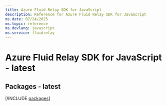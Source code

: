 ```yaml
---
title: Azure Fluid Relay SDK for JavaScript
description: Reference for Azure Fluid Relay SDK for JavaScript
ms.date: 07/24/2025
ms.topic: reference
ms.devlang: javascript
ms.service: fluidrelay
---
```

# Azure Fluid Relay SDK for JavaScript - latest
## Packages - latest
[!INCLUDE [packages](fluid-relay-index.md)]